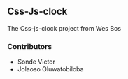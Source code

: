 ## Css-Js-clock
The Css-js-clock project from Wes Bos

### Contributors 
- Sonde Victor
- Jolaoso Oluwatobiloba